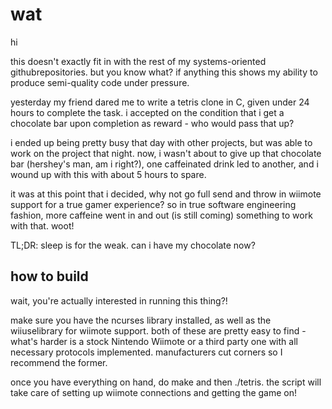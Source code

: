 # wat

hi

this doesn't exactly fit in with the rest of my systems-oriented githubrepositories. but you know what? if anything this shows my ability to produce semi-quality code under pressure.

yesterday my friend dared me to write a tetris clone in C, given under 24 hours to complete the task. i accepted on the condition that i get a chocolate bar upon completion as reward - who would pass that up?

i ended up being pretty busy that day with other projects, but was able to work on the project that night. now, i wasn't about to give up that chocolate bar (hershey's man, am i right?), one caffeinated drink led to another, and i wound up with this with about 5 hours to spare.

it was at this point that i decided, why not go full send and throw in wiimote support for a true gamer experience? so in true software engineering fashion, more caffeine went in and out (is still coming) something to work with that. woot!

TL;DR: sleep is for the weak. can i have my chocolate now?

## how to build

wait, you're actually interested in running this thing?!

make sure you have the ncurses library installed, as well as the wiiuselibrary for wiimote support. both of these are pretty easy to find - what's harder is a stock Nintendo Wiimote or a third party one with all necessary protocols implemented. manufacturers cut corners so I recommend the former.

once you have everything on hand, do make and then ./tetris. the script will take care of setting up wiimote connections and getting the game on!
